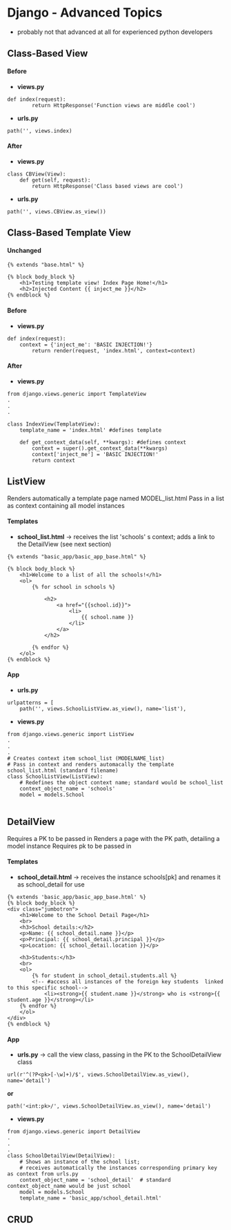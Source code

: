 # Django - Advanced Topics
* probably not that advanced at all for experienced python developers

## Class-Based View

#### Before
* **views.py**
```
def index(request):
		return HttpResponse('Function views are middle cool')
```
* **urls.py**
```
path('', views.index)
```

#### After
* **views.py**
```
class CBView(View):
	def get(self, request):
		return HttpResponse('Class based views are cool')
```
* **urls.py**
```
path('', views.CBView.as_view())
```


## Class-Based Template View

#### Unchanged
```
{% extends "base.html" %}

{% block body_block %}
	<h1>Testing template view! Index Page Home!</h1>
	<h2>Injected Content {{ inject_me }}</h2>
{% endblock %}
```

#### Before
* **views.py**
```
def index(request):
	context = {'inject_me': 'BASIC INJECTION!'}
		return render(request, 'index.html', context=context)
```

#### After
* **views.py**
```
from django.views.generic import TemplateView
.
.
.

class IndexView(TemplateView):
    template_name = 'index.html' #defines template

    def get_context_data(self, **kwargs): #defines context
        context = super().get_context_data(**kwargs)
        context['inject_me'] = 'BASIC INJECTION!'
        return context
```


## ListView
Renders automatically a template page named MODEL_list.html
Pass in a list as context containing all model instances

#### Templates
* **school_list.html** -> receives the list 'schools' s context; adds a link to the DetailView (see next section)

```
{% extends "basic_app/basic_app_base.html" %}

{% block body_block %}
	<h1>Welcome to a list of all the schools!</h1>
	<ol>
		{% for school in schools %}

			<h2>
				<a href="{{school.id}}">
					<li>
						{{ school.name }}
					</li>
				</a>
			</h2>

		{% endfor %}
	</ol>
{% endblock %}
```
#### App

* **urls.py**
```
urlpatterns = [
    path('', views.SchoolListView.as_view(), name='list'),
```

* **views.py**
```
from django.views.generic import ListView
.
.
.
# Creates context item school_list (MODELNAME_list)
# Pass in context and renders automacally the template school_list.html (standard filename)
class SchoolListView(ListView):
	# Redefines the object context name; standard would be school_list
    context_object_name = 'schools'  
    model = models.School


```
## DetailView
Requires a PK to be passed in
Renders a page with the PK path, detailing a model instance
Requires pk to be passed in




#### Templates
* **school_detail.html** -> receives the instance schools[pk] and renames it as school_detail for use

```
{% extends 'basic_app/basic_app_base.html' %}
{% block body_block %}
<div class="jumbotron">
	<h1>Welcome to the School Detail Page</h1>
	<br>
	<h3>School details:</h2>
	<p>Name: {{ school_detail.name }}</p>
	<p>Principal: {{ school_detail.principal }}</p>
	<p>Location: {{ school_detail.location }}</p>

	<h3>Students:</h3>
	<br>
	<ol>
		{% for student in school_detail.students.all %} 
		<!-- #access all instances of the foreign key students  linked to this specific school-->
			<li><strong>{{ student.name }}</strong> who is <strong>{{ student.age }}</strong></li>
	{% endfor %}
	</ol>
</div>
{% endblock %}
```

#### App

* **urls.py** -> call the view class, passing in the PK to the SchoolDetailView class

```
url(r'^(?P<pk>[-\w]+)/$', views.SchoolDetailView.as_view(), name='detail')
```
**or**
```
path('<int:pk>/', views.SchoolDetailView.as_view(), name='detail') 
```

* **views.py**
```
from django.views.generic import DetailView
.
.
.
class SchoolDetailView(DetailView):
    # Shows an instance of the school list;
    # receives automatically the instances corresponding primary key as context from urls.py
    context_object_name = 'school_detail'  # standard context_object_name would be just school
    model = models.School
    template_name = 'basic_app/school_detail.html'
```

## CRUD